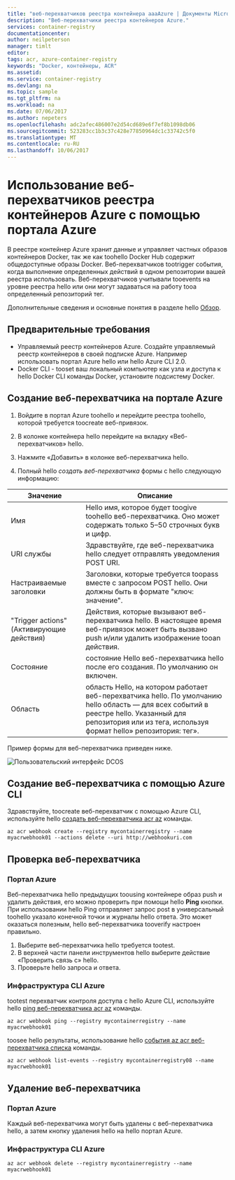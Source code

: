 ```yaml
---
title: "веб-перехватчиков реестра контейнера aaaAzure | Документы Microsoft"
description: "Веб-перехватчики реестра контейнеров Azure."
services: container-registry
documentationcenter: 
author: neilpeterson
manager: timlt
editor: 
tags: acr, azure-container-registry
keywords: "Docker, контейнеры, ACR"
ms.assetid: 
ms.service: container-registry
ms.devlang: na
ms.topic: sample
ms.tgt_pltfrm: na
ms.workload: na
ms.date: 07/06/2017
ms.author: nepeters
ms.openlocfilehash: adc2afec486007e2d54cd689e6f7ef8b1098db06
ms.sourcegitcommit: 523283cc1b3c37c428e77850964dc1c33742c5f0
ms.translationtype: MT
ms.contentlocale: ru-RU
ms.lasthandoff: 10/06/2017
---
```

# <a name="using-azure-container-registry-webhooks---azure-portal"></a>Использование веб-перехватчиков реестра контейнеров Azure с помощью портала Azure

В реестре контейнер Azure хранит данные и управляет частных образов контейнеров Docker, так же как toohello Docker Hub содержит общедоступные образы Docker. Веб-перехватчиков tootrigger события, когда выполнение определенных действий в одном репозитории вашей реестра использовать. Веб-перехватчиков учитывали tooevents на уровне реестра hello или они могут задаваться на работу tooa определенный репозиторий тег. 

Дополнительные сведения и основные понятия в разделе hello [Обзор](./container-registry-intro.md).

## <a name="prerequisites"></a>Предварительные требования 

- Управляемый реестр контейнеров Azure. Создайте управляемый реестр контейнеров в своей подписке Azure. Например использовать портал Azure hello или hello Azure CLI 2.0. 
- Docker CLI - tooset ваш локальный компьютер как узла и доступа к hello Docker CLI команды Docker, установите подсистему Docker. 

## <a name="create-webhook-azure-portal"></a>Создание веб-перехватчика на портале Azure

1. Войдите в портал Azure toohello и перейдите реестра toohello, которой требуется toocreate веб-привязок. 

2. В колонке контейнера hello перейдите на вкладку «Веб-перехватчиков» hello. 

3. Нажмите «Добавить» в колонке веб-перехватчика hello. 

4. Полный hello *создать веб-перехватчика* формы с hello следующую информацию:

| Значение | Описание |
|---|---|
| Имя | Hello имя, которое будет toogive toohello веб-перехватчика. Оно может содержать только 5–50 строчных букв и цифр. |
| URI службы | Здравствуйте, где веб-перехватчика hello следует отправлять уведомления POST URI. |
| Настраиваемые заголовки | Заголовки, которые требуется toopass вместе с запросом POST hello. Они должны быть в формате "ключ: значение". |
| "Trigger actions" (Активирующие действия) | Действия, которые вызывают веб-перехватчика hello. В настоящее время веб-привязок может быть вызвано push и/или удалить изображение tooan действия. |
| Состояние | состояние Hello веб-перехватчика hello после его создания. По умолчанию он включен. |
| Область | область Hello, на котором работает веб-перехватчика hello. По умолчанию hello область — для всех событий в реестре hello. Указанный для репозитория или из тега, используя формат hello» репозитория: тег». |

Пример формы для веб-перехватчика приведен ниже.

![Пользовательский интерфейс DCOS](./media/container-registry-webhook/webhook.png)

## <a name="create-webhook-azure-cli"></a>Создание веб-перехватчика с помощью Azure CLI

Здравствуйте, toocreate веб-перехватчик с помощью Azure CLI, используйте hello [создать веб-перехватчика acr az](/cli/azure/acr/webhook#create) команды.

```azurecli-interactive
az acr webhook create --registry mycontainerregistry --name myacrwebhook01 --actions delete --uri http://webhookuri.com
```

## <a name="test-webhook"></a>Проверка веб-перехватчика

### <a name="azure-portal"></a>Портал Azure

Веб-перехватчика hello предыдущих toousing контейнере образ push и удалить действия, его можно проверить при помощи hello **Ping** кнопки. При использовании hello Ping отправляет запрос post в универсальный toohello указало конечной точки и журналы hello ответа. Это может оказаться полезным, hello веб-перехватчика tooverify настроен правильно.

1. Выберите веб-перехватчика hello требуется tootest. 
2. В верхней части панели инструментов hello выберите действие «Проверить связь с» hello. 
3. Проверьте hello запроса и ответа.

### <a name="azure-cli"></a>Инфраструктура CLI Azure

tootest перехватчик контроля доступа с hello Azure CLI, используйте hello [ping веб-перехватчика acr az](/cli/azure/acr/webhook#ping) команды.

```azurecli-interactive
az acr webhook ping --registry mycontainerregistry --name myacrwebhook01
```

toosee hello результаты, использование hello [события az acr веб-перехватчика списка](/cli/azure/acr/webhook#list-events) команды. 

```azurecli-interactive
az acr webhook list-events --registry mycontainerregistry08 --name myacrwebhook01
```

## <a name="delete-webhook"></a>Удаление веб-перехватчика

### <a name="azure-portal"></a>Портал Azure

Каждый веб-перехватчика могут быть удалены с веб-перехватчика hello, а затем кнопку удаления hello на hello портал Azure.

### <a name="azure-cli"></a>Инфраструктура CLI Azure

```azurecli-interactive
az acr webhook delete --registry mycontainerregistry --name myacrwebhook01
```